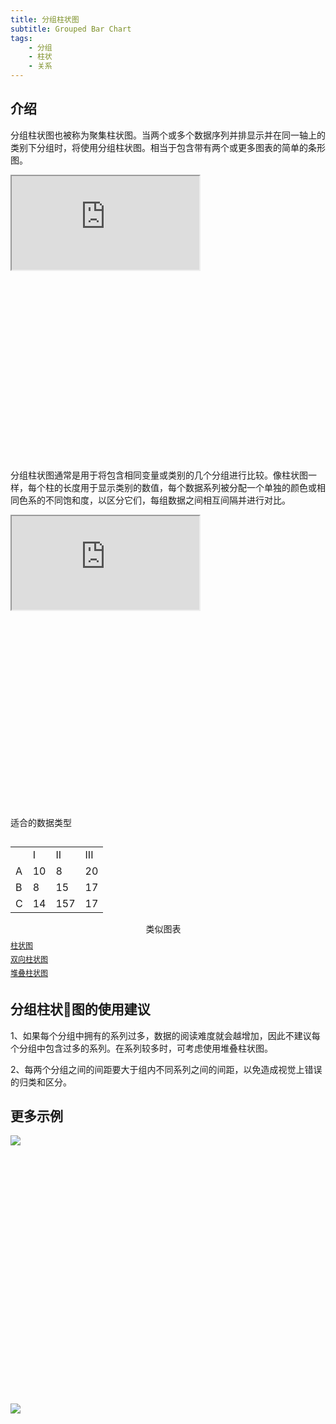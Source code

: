 ```yaml
---
title: 分组柱状图
subtitle: Grouped Bar Chart
tags:
	- 分组
	- 柱状
	- 关系
---
```


## 介绍

分组柱状图也被称为聚集柱状图。当两个或多个数据序列并排显示并在同一轴上的类别下分组时，将使用分组柱状图。相当于包含带有两个或更多图表的简单的条形图。

<div class="article-look-outside">
	<div class="article-look-inside" style="padding-bottom:60%">
	    <iframe class="article-look-content"
	    src="http://gallery.echartsjs.com/view-lite.html?cid=xr13FAH54f&v=1">
	    </iframe>
	</div>
</div>

分组柱状图通常是用于将包含相同变量或类别的几个分组进行比较。像柱状图一样，每个柱的长度用于显示类别的数值，每个数据系列被分配一个单独的颜色或相同色系的不同饱和度，以区分它们，每组数据之间相互间隔并进行对比。

<div class="article-look-outside">
	<div class="article-look-inside" style="padding-bottom:65%">
	    <iframe class="article-look-content"
	    src="http://gallery.echartsjs.com/view-lite.html?cid=xry8WsXdOW&v=3">
	    </iframe>
	</div>
</div>

<div  class="datatype" style="overflow:hidden" width="180px">
<p style="font-size:14px;font-weight:500;margin: 0 0 13px 0;">适合的数据类型</p>
<table class="lefttable" style="width: 40%; float:left; margin-right:15px">
	<tr>
		<td> </td>
		<td>I</td>
        <td>II</td>
		 <td>III</td>
	</tr>
	<tr>
		<td>A</td>
		<td>10</td>
        <td>8</td>
		<td>20</td>
	</tr>
	<tr>
		<td>B</td>
		<td>8</td>
        <td>15</td>
		<td>17</td>
	</tr>
	<tr>
		<td>C</td>
		<td>14</td>
        <td>157</td>
		<td>17</td>
	</tr>
</table>

<div class="morechart" style="margin-top: 150px">
		<p style="font-size:14px;font-weight:500;margin: 0 0 8px 0">类似图表</p>
		<a href="<%- url_for('chartusage/bar/') %>" style="display:block;margin: 5px 0;font-size:12px">柱状图</a>
		<a href="<%- url_for('chartusage/bi-directional-bar/') %>" style="display:block;margin: 5px 0;font-size:12px">双向柱状图</a>
		<a href="<%- url_for('chartusage/stacked-bar/') %>" style="display:block;margin: 5px 0;font-size:12px">堆叠柱状图</a>
	</div>
</div>

## 分组柱状图的使用建议

1、如果每个分组中拥有的系列过多，数据的阅读难度就会越增加，因此不建议每个分组中包含过多的系列。在系列较多时，可考虑使用堆叠柱状图。

2、每两个分组之间的间距要大于组内不同系列之间的间距，以免造成视觉上错误的归类和区分。

## 更多示例

<div class="more-charts-example">
	<div class="charts-example-one">
		<a href="http://gallery.echartsjs.com/view-lite.html?cid=multiple-y-axis">
			<div class="example-look-outside">
				<div class="article-look-inside" style="padding-bottom:81.90%">
				    <img class="article-look-content" src="./1group.png">
				</div>
			</div>
		</a>
	</div>
	<div class="charts-example-one">
		<a href="http://gallery.echartsjs.com/view-lite.html?cid=xBk7TY_hWx">
			<div class="example-look-outside">
				<div class="article-look-inside" style="padding-bottom:81.90%">
				    <img class="article-look-content" src="./2group.png">
				</div>
			</div>
		</a>
	</div>
</div>